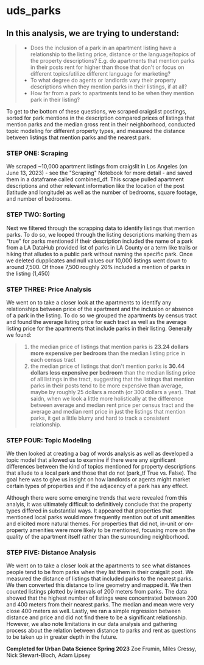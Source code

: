 # uds_parks
## In this analysis, we are trying to understand: 
>- Does the inclusion of a park in an apartment listing have a relationship to the listing price, distance or the language/topics of the property descriptions? E.g. do apartments that mention parks in their posts rent for higher than those that don't or focus on different topics/utilize different language for marketing?
>- To what degree do agents or landlords vary their property descriptions when they mention parks in their listings, if at all?
>- How far from a park to apartments tend to be when they mention park in their listing?

To get to the bottom of these questions, we scraped craigslist postings, sorted for park mentions in the description compared prices of listings that mention parks and the median gross rent in their neighborhood, conducted topic modeling for different property types, and measured the distance between listings that mention parks and the nearest park.

### STEP ONE: Scraping
We scraped ~10,000 apartment listings from craigslit in Los Angeles (on June 13, 2023) - see the "Scraping" Notebook for more detail - and saved them in a dataframe called combined_df. This scrape pulled apartment descriptions and other relevant information like the location of the post (latitude and longitude) as well as the number of bedrooms, square footage, and number of bedrooms. 

### STEP TWO: Sorting
Next we filtered through the scrapping data to identify listings that mention parks. To do so, we looped through the listing descriptions marking them as "true" for parks mentioned if their description included the name of a park from a LA DataHub provided list of parks in LA County or a term like trails or hiking that alludes to a public park without naming the specific park. Once we deleted dupplicates and null values our 10,000 listings went down to around 7,500. Of those 7,500 roughly 20% included a mention of parks in the listing (1,450)

### STEP THREE: Price Analysis
We went on to take a closer look at the apartments to identify any relationships between price of the apartment and the inclusion or absence of a park in the listing. To do so we grouped the apartments by census tract and found the average listing price for each tract as well as the average listing price for the apartments that include parks in their listing. Generally we found: 
> 1. the median price of listings that mention parks is **23.24 dollars more expensive per bedroom** than the median listing price in each census tract 
> 2. the median price of listings that don't mention parks is **30.44 dollars less expensive per bedroom** than the median listing price of all listings in the tract, suggesting that the listings that mention parks in their posts tend to be more expensive than average, maybe by roughly 25 dollars a month (or 300 dollars a year). That saidn, when we look a little more holistically at the difference between average and median rent price per census tract and the average and median rent price in just the listings that mention parks, it get a little blurry and hard to track a consistent relationship. 

### STEP FOUR: Topic Modeling
We then looked at creating a bag of words analysis as well as developed a topic model that allowed us to examine if there were any significant differences between the kind of topics mentioned for property descriptions that allude to a local park and those that do not (park_tf True vs. False). The goal here was to give us insight on how landlords or agents might market certain types of properties and if the adjacency of a park has any effect.

Although there were some emergine trends that were revealed from this analyis, it was ultimately difficult to definitively conclude that the property types differed in substantial ways. It appeared that properties that mentioned local parks would more frequently mention out of unit amenities and elicited more natural themes. For properties that did not, in-unit or on-property amenities were more likely to be mentioned, focusing more on the quality of the apartment itself rather than the surrounding neighborhood.

### STEP FIVE: Distance Analysis
We went on to take a closer look at the apartments to see what distances people tend to be from parks when they list them in their craigslit post. We measured the distance of listings that included parks to the nearest parks. We then converted this distance to line geometry and mapped it. We then counted listings plotted by intervals of 200 meters from parks. The data showed that the highest number of listings were concentrated between 200 and 400 meters from their nearest parks. The median and mean were very close 400 meters as well. Lastly, we ran a simple regression between distance and price and did not find there to be a significant relationship. However, we also note limitations in our data analysis and gathering process about the relation between distance to parks and rent as questions to be taken up in greater depth in the future. 

**Completed for Urban Data Science Spring 2023**
Zoe Frumin, Miles Cressy, Nick Stewart-Bloch, Adam Lipsey
